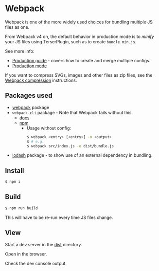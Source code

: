 # Webpack

Webpack is one of the more widely used choices for bundling multiple JS files as one.

From Webpack v4 on, the default behavior in production mode is to _minify_ your JS files using TerserPlugin, such as to create `bundle.min.js`.

See more info:

- [Production guide](https://webpack.js.org/guides/production/) - covers how to create and merge multiple configs.
- [Production mode](https://webpack.js.org/configuration/mode/#mode-production)

If you want to compress SVGs, images and other files as zip files, see the
[Webpack compression](https://webpack.js.org/plugins/compression-webpack-plugin/) instructions.


## Packages used

- [webpack](http://webpack.github.io/) package
- `webpack-cli` package - Note that Webpack fails without this.
    - [docs](https://webpack.js.org/api/cli/)
    - [npm](https://www.npmjs.com/package/webpack-cli)
        - Usage without config:
            ```sh
            $ webpack <entry> [<entry>] -o <output>
            $ # e.g.
            $ webpack src/index.js -o dist/bundle.js
            ```
- [lodash](https://www.npmjs.com/package/lodash) package - to show use of an external dependency in bundling.


## Install

```sh
$ npm i
```

## Build

```sh
$ npm run build
```

This will have to be re-run every time JS files change.

## View

Start a dev server in the [dist](dist/) directory.

Open in the browser.

Check the dev console output.
